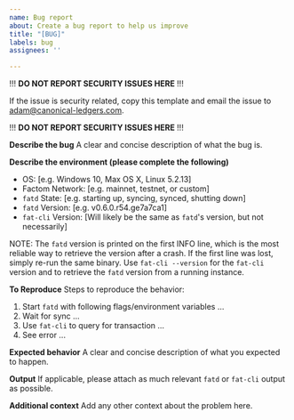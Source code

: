 ```yaml
---
name: Bug report
about: Create a bug report to help us improve
title: "[BUG]"
labels: bug
assignees: ''

---
```


!!! **DO NOT REPORT SECURITY ISSUES HERE** !!!

If the issue is security related, copy this template and email the issue to
[adam@canonical-ledgers.com](mailto:adam@canonical-ledgers.com).

!!! **DO NOT REPORT SECURITY ISSUES HERE** !!!

**Describe the bug**
A clear and concise description of what the bug is.

**Describe the environment (please complete the following)**
- OS: [e.g. Windows 10, Max OS X, Linux 5.2.13]
- Factom Network: [e.g. mainnet, testnet, or custom]
- `fatd` State: [e.g. starting up, syncing, synced, shutting down]
- `fatd` Version: [e.g. v0.6.0.r54.ge7a7ca1]
- `fat-cli` Version: [Will likely be the same as `fatd`'s version, but not necessarily]

NOTE: The `fatd` version is printed on the first INFO line, which is the most
reliable way to retrieve the version after a crash. If the first line was lost,
simply re-run the same binary. Use `fat-cli --version` for the `fat-cli`
version and to retrieve the `fatd` version from a running instance.

**To Reproduce**
Steps to reproduce the behavior:
1. Start `fatd` with following flags/environment variables ...
2. Wait for sync ...
3. Use `fat-cli` to query for transaction ...
4. See error ...

**Expected behavior**
A clear and concise description of what you expected to happen.

**Output**
If applicable, please attach as much relevant `fatd` or `fat-cli` output as
possible.

**Additional context**
Add any other context about the problem here.
